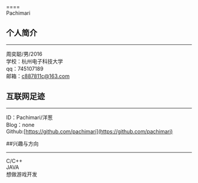 ====    Pachimari## 个人简介***周奕聪/男/2016  学校：杭州电子科技大学  qq：745107189  邮箱：c887811c@163.com   ## 互联网足迹***ID：Pachimari/洋葱  Blog：none  Github:[https://github.com/pachimari](https://github.com/pachimari)##兴趣与方向***C/C++  JAVA  想做游戏开发